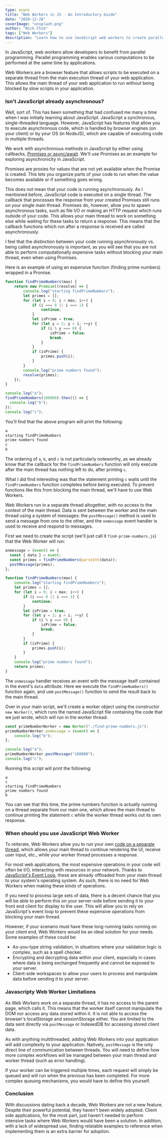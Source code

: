 ```yaml
---
type: async
title: "Web Workers in JS - An Introductory Guide"
date: "2020-12-28"
coverImage: "unsplash.png"
author: "Nick Chim"
tags: ["Web Workers"]
description: "Learn how to use JavaScript web workers to create parallel programming and execute multiple operations concurrently rather than interconnecting them."
---
```


In JavaScript, web workers allow developers to benefit from parallel programming. Parallel programming enables various computations to be performed at the same time by applications. 

Web Workers are a browser feature that allows scripts to be executed on a separate thread from the main execution thread of your web application. This allows the main thread of your web application to run without being blocked by slow scripts in your application.

### Isn't JavaScript already asynchronous?

Well, sort of. This has been something that had confused me many a time when I was initially learning about JavaScript. JavaScript a synchronous, single-threaded language. However, JavaScript has features that allow you to execute asynchronous code, which is handled by browser engines (on your client) or by your OS (in NodeJS), which are capable of executing code in multiple threads.

We work with asynchronous methods in JavaScript by either using callbacks, [Promises or async/await](https://www.loginradius.com/blog/async/callback-vs-promises-vs-async-await/). We'll use Promises as an example for exploring asynchronicity in JavaScript.

Promises are proxies for values that are not yet available when the Promise is created. This lets you organize parts of your code to run when the value becomes available or if something goes wrong.

This does not mean that your code is running asynchronously. As I mentioned before, JavaScript code is executed on a single thread. The callback that processes the response from your created Promises still runs on your single main thread. Promises do, however, allow you to spawn asynchronous tasks, such as file I/O or making an HTTP request which runs outside of your code. This allows your main thread to work on something else while waiting for these tasks to return a response. This means that the callback functions which run after a response is received are called asynchronously.

I feel that the distinction between your code running asynchronously vs. being called asynchronously is important, as you will see that you are not able to perform computationally expensive tasks without blocking your main thread, even when using Promises.

Here is an example of using an expensive function (finding prime numbers) wrapped in a Promise.

```javascript
function findPrimeNumbers(max) {
    return new Promise((resolve) => {
        console.log("starting findPrimeNumbers");
        let primes = [];
        for (let i = 0; i < max; i++) {
            if (i === 0 || i === 1) {
                continue;
            }
            let isPrime = true;
            for (let y = 2; y < i; ++y) {
                if (i % y === 0) {
                    isPrime = false;
                    break;
                }
            }
            if (isPrime) {
                primes.push(i);
            }
        }
        console.log("prime numbers found");
        resolve(primes);
    });
}

console.log("a");
findPrimeNumbers(100000).then(() => {
  console.log("b");
});
console.log("c");
```

You'll find that the above program will print the following:

```javascript
a
starting findPrimeNumbers
prime numbers found
c
b
```

The ordering of `a`, `b`, and `c` is not particularly noteworthy, as we already know that the callback for the `findPrimeNumbers` function will only execute after the main thread has nothing left to do, after printing `c`.

What I did find interesting was that the statement printing `c` waits until the `findPrimeNumbers` function completes before being executed. To prevent functions like this from blocking the main thread, we'll have to use Web Workers.

Web Workers run in a separate thread altogether, with no access to the context of the main thread. Data is sent between the worker and the main thread using a system of messages: the `postMessage()` method is used to send a message from one to the other, and the `onmessage` event handler is used to receive and respond to messages.

First we need to create the script (we'll just call it `find-prime-numbers.js`) that the Web Worker will run:

```javascript
onmessage = (event) => {
  const { data } = event;
  const primes = findPrimeNumbers(parseInt(data));
  postMessage(primes);
};

function findPrimeNumbers(max) {
    console.log("starting findPrimeNumbers");
    let primes = [];
    for (let i = 0; i < max; i++) {
        if (i === 0 || i === 1) {
            continue;
        }
        let isPrime = true;
        for (let y = 2; y < i; ++y) {
            if (i % y === 0) {
                isPrime = false;
                break;
            }
        }
        if (isPrime) {
            primes.push(i);
        }
    }
    console.log("prime numbers found");
    return primes;
}  
```

The `onmessage` handler receives an event with the message itself contained in the event's `data` attribute. Here we execute the `findPrimeNumbers()` function again, and use `postMessage()` function to send the result back to the main thread.

Over in your main script, we'll create a worker object using the constructor `new Worker()`, which runs the named JavaScript file containing the code that we just wrote, which will run in the worker thread.

```javascript
const primeNumberWorker = new Worker("./find-prime-numbers.js");
primeNumberWorker.onmessage = (event) => {
    console.log("b");
};

console.log("a");
primeNumberWorker.postMessage("100000");
console.log("c");
```

Running this script will print the following:

```
a
c
starting findPrimeNumbers
prime numbers found
b
```

You can see that this time, the prime numbers function is actually running on a thread separate from our main one, which allows the main thread to continue printing the statement `c` while the worker thread works out its own response.

### When should you use JavaScript Web Worker

To reiterate, Web Workers allow you to run your own [code on a separate thread](https://www.loginradius.com/blog/async/adding-multi-threading-to-javascript-using-web-workers/), which allows your main thread to continue rendering the UI, receive user input, etc., while your worker thread processes a response. 

For most web applications, the most expensive operations in your code will often be I/O, interacting with resources in your network. Thanks to [JavaScript's Event Loop](https://www.loginradius.com/blog/async/understanding-event-loop/), these are already offloaded from your main thread to your system's operating system. As such, there is no need for Web Workers when making these kinds of operations. 

If you need to process large sets of data, there is a decent chance that you will be able to perform this on your server-side before sending it to your front end client for display to the user. This will allow you to rely on JavaScript's event loop to prevent these expensive operations from blocking your main thread.

However, if your scenario must have these long-running tasks running on your client end, Web Workers would be an ideal solution for your needs. Some examples of these could be:

- As-you-type string validation, in situations where your validation logic is complex, such as a spell checker.
- Encrypting and decrypting data within your client, especially in cases where data is being exchanged frequently and cannot be exposed to your server.
- Client-side workspaces to allow your users to process and manipulate data before sending it to your server.

### Javascripty Web Worker Limitations

As Web Workers work on a separate thread, it has no access to the parent page, which calls it. This means that the worker itself cannot manipulate the DOM nor access any data stored within it. It is not able to access the browser's localStorage and sessionStorage either. You are limited to the data sent directly via `postMessage` or IndexedDB for accessing stored client data.

As with anything multithreaded, adding Web Workers into your application will add complexity to your application. Natively, `postMessage` is the only direct line of communication between threads. You will need to define how more complex workflows will be managed between your main thread and worker thread (such as error handling).

If your worker can be triggered multiple times, each request will simply be queued and will run when the previous has been completed. For more complex queuing mechanisms, you would have to define this yourself.

### Conclusion

With discussions dating back a decade, Web Workers are not a new feature. Despite their powerful potential, they haven't been widely adopted. Client side applications, for the most part, just haven't needed to perform intensive tasks where Web Workers would have been a solution. In addition, with a lack of widespread use, finding relatable examples to reference when implementing them is an extra barrier for adoption. 
